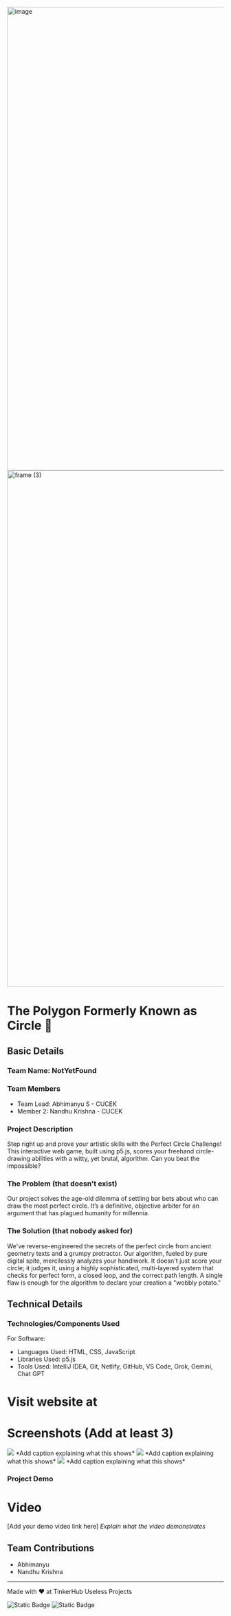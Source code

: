 <img width="1919" height="1079" alt="image" src="https://github.com/user-attachments/assets/467f2fe5-6f42-4411-b448-370bc01bd244" /><img width="3188" height="1202" alt="frame (3)" src="https://github.com/user-attachments/assets/517ad8e9-ad22-457d-9538-a9e62d137cd7" />


# The Polygon Formerly Known as Circle 🎯


## Basic Details
### Team Name: NotYetFound


### Team Members
- Team Lead: Abhimanyu S - CUCEK
- Member 2: Nandhu Krishna - CUCEK

### Project Description
Step right up and prove your artistic skills with the Perfect Circle Challenge! This interactive web game, built using p5.js, scores your freehand circle-drawing abilities with a witty, yet brutal, algorithm. Can you beat the impossible?

### The Problem (that doesn't exist)
Our project solves the age-old dilemma of settling bar bets about who can draw the most perfect circle. It’s a definitive, objective arbiter for an argument that has plagued humanity for millennia.

### The Solution (that nobody asked for)
We've reverse-engineered the secrets of the perfect circle from ancient geometry texts and a grumpy protractor. Our algorithm, fueled by pure digital spite, mercilessly analyzes your handiwork. It doesn't just score your circle; it judges it, using a highly sophisticated, multi-layered system that checks for perfect form, a closed loop, and the correct path length. A single flaw is enough for the algorithm to declare your creation a "wobbly potato."

## Technical Details
### Technologies/Components Used
For Software:
- Languages Used: HTML, CSS, JavaScript
- Libraries Used: p5.js
- Tools Used: IntelliJ IDEA, Git, Netlify, GitHub, VS Code, Grok, Gemini, Chat GPT

# Visit website at 
<link src="https://circleoflies.netlify.app/">

# Screenshots (Add at least 3)
<img src="https://github.com/nandhukpvr/UselessProjects2.0/blob/main/img/screenshot1.png?raw=true">
*Add caption explaining what this shows*

<img src="https://github.com/nandhukpvr/UselessProjects2.0/blob/main/img/screenshot2.png?raw=true">
*Add caption explaining what this shows*

<img src="https://github.com/nandhukpvr/UselessProjects2.0/blob/main/img/screenshot3.png?raw=true">
*Add caption explaining what this shows*


### Project Demo
# Video
[Add your demo video link here]
*Explain what the video demonstrates*



## Team Contributions
- Abhimanyu
- Nandhu Krishna

---
Made with ❤️ at TinkerHub Useless Projects 

![Static Badge](https://img.shields.io/badge/TinkerHub-24?color=%23000000&link=https%3A%2F%2Fwww.tinkerhub.org%2F)
![Static Badge](https://img.shields.io/badge/UselessProjects--25-25?link=https%3A%2F%2Fwww.tinkerhub.org%2Fevents%2FQ2Q1TQKX6Q%2FUseless%2520Projects)



